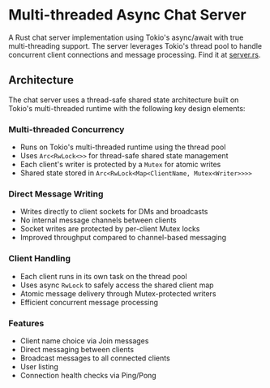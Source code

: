 # Multi-threaded Async Chat Server

A Rust chat server implementation using Tokio's async/await with true multi-threading support.
The server leverages Tokio's thread pool to handle concurrent client connections and message processing.
Find it at [server.rs](src/server.rs).

## Architecture

The chat server uses a thread-safe shared state architecture built on Tokio's multi-threaded runtime with the following key design elements:

### Multi-threaded Concurrency
- Runs on Tokio's multi-threaded runtime using the thread pool
- Uses `Arc<RwLock<>>` for thread-safe shared state management
- Each client's writer is protected by a `Mutex` for atomic writes
- Shared state stored in `Arc<RwLock<Map<ClientName, Mutex<Writer>>>>`

### Direct Message Writing
- Writes directly to client sockets for DMs and broadcasts
- No internal message channels between clients
- Socket writes are protected by per-client Mutex locks
- Improved throughput compared to channel-based messaging

### Client Handling
- Each client runs in its own task on the thread pool
- Uses async `RwLock` to safely access the shared client map
- Atomic message delivery through Mutex-protected writers
- Efficient concurrent message processing

### Features
- Client name choice via Join messages
- Direct messaging between clients
- Broadcast messages to all connected clients
- User listing
- Connection health checks via Ping/Pong
